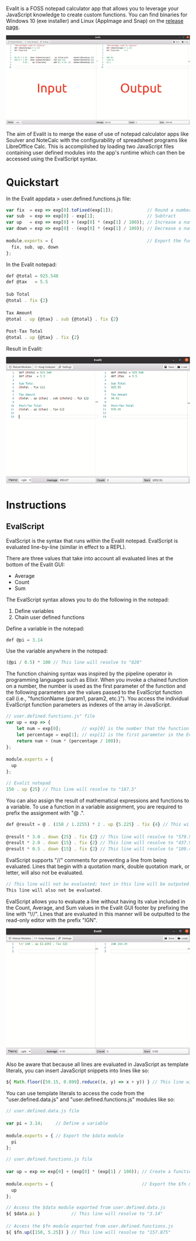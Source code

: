 Evalit is a FOSS notepad calculator app that allows you to leverage your JavaScript
knowledge to create custom functions. You can find binaries for Windows 10 (exe installer)
and Linux (AppImage and Snap) on the [release page](https://github.com/MTDonovan/Evalit/releases).

![Alt text](screenshots/BasicExample.png)

The aim of Evalit is to merge the ease of use of notepad calculator apps like Soulver and
NoteCalc with the configurability of spreadsheet programs like LibreOffice Calc. This is
accomplished by loading two JavaScript files containing user defined modules into the
app's runtime which can then be accessed using the EvalScript syntax.

# Quickstart

In the Evalit appdata > user.defined.functions.js file:

``` js
var fix  = exp => exp[0].toFixed(exp[1]);             // Round a number to a specific point
var sub  = exp => exp[0] - exp[1];                    // Subtract
var up   = exp => exp[0] + (exp[0] * (exp[1] / 100)); // Increase a number by a percentage
var down = exp => exp[0] - (exp[0] * (exp[1] / 100)); // Decrease a number by a percentage

module.exports = {                                    // Export the functions
  fix, sub, up, down
};
```

In the Evalit notepad:

``` js
def @total = 925.548
def @tax   = 5.5

Sub Total
@total . fix {2}

Tax Amount
@total . up {@tax} . sub {@total} . fix {2}

Post-Tax Total
@total . up {@tax} . fix {2}
```

Result in Evalit:

![Alt text](screenshots/InvoiceExample.png)

# Instructions

## EvalScript

EvalScript is the syntax that runs within the Evalit notepad. EvalScript is evaluated
line-by-line (similar in effect to a REPL).

There are three values that take into account all evaluated lines at the bottom of the
Evalit GUI:
- Average
- Count
- Sum

The EvalScript syntax allows you to do the following in the notepad:
1. Define variables
2. Chain user defined functions

Define a variable in the notepad:

``` js
def @pi = 3.14
```

Use the variable anywhere in the notepad:

``` js
(@pi / 0.5) * 100 // This line will resolve to "628"
```

The function chaining syntax was inspired by the pipeline operator in programming
languages such as Elixir. When you invoke a chained function on a number, the number is
used as the first parameter of the function and the following parameters are the values
passed to the EvalScript function call (i.e., "functionName {param1, param2, etc.}"). You
access the individual EvalScript function parameters as indexes of the array in
JavaScript.

``` js
// user.defined.functions.js" file
var up = exp => {
    let num = exp[0];        // exp[0] is the number that the function is being called on.
    let percentage = exp[1]; // exp[1] is the first parameter in the EvalScript function parameters (i.e. "up {param1}").
    return num + (num * (percentage / 100));
};

module.exports = {
  up
};
```

``` js
// Evalit notepad
150 . up {25} // This line will resolve to "187.5"
```

You can also assign the result of mathematical expressions and functions to a variable. To
use a function in a variable assignment, you are required to prefix the assignment with "@
.".

``` js
def @result = @ . (150 / 1.2255) * 2 . up {5.225} . fix {4} // This will assign the value "257.5887" to "@result"

@result * 3.0 . down {25} . fix {2} // This line will resolve to "579.57"
@result * 2.0 . down {15} . fix {2} // This line will resolve to "437.9"
@result * 0.5 . down {15} . fix {2} // This line will resolve to "109.48"
```

EvalScript supports "//" comments for preventing a line from being evaluated. Lines that
begin with a quotation mark, double quotation mark, or letter, will also not be evaluated.

``` js
// This line will not be evaluated; text in this line will be outputed to the read-only editor unchanged.
This line will also not be evaluated.
```

EvalScript allows you to evaluate a line without having its value included in the Count,
Average, and Sum values in the Evalit GUI footer by prefixing the line with "!//". Lines
that are evaluated in this manner will be outputted to the read-only editor with the
prefix "IGN".

![Alt text](screenshots/IGNExample.png)

Also be aware that because all lines are evaluated in JavaScript as template literals,
you can insert JavaScript snippets into lines like so:

``` js
${ Math.floor([50.15, 0.899].reduce((x, y) => x + y)) } // This line will resolve to "51"
```

You can use template literals to access the code from the "user.defined.data.js" and
"user.defined.functions.js" modules like so:

``` js
// user.defined.data.js file

var pi = 3.14;     // Define a variable

module.exports = { // Export the $data module
  pi
};
```

``` js
// user.defined.functions.js file

var up = exp => exp[0] + (exp[0] * (exp[1] / 100)); // Create a function

module.exports = {                                  // Export the $fn module
  up
};
```

``` js
// Access the $data module exported from user.defined.data.js
${ $data.pi }            // This line will resolve to "3.14"

// Access the $fn module exported from user.defined.functions.js
${ $fn.up([150, 5.25]) } // This line will resolve to "157.875"
```
